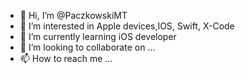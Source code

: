 - 👋 Hi, I’m @PaczkowskiMT
- 👀 I’m interested in Apple devices,IOS, Swift, X-Code 
- 🌱 I’m currently learning iOS developer 
- 💞️ I’m looking to collaborate on ...
- 📫 How to reach me ...

<!---
PaczkowskiMT/PaczkowskiMT is a ✨ special ✨ repository because its `README.md` (this file) appears on your GitHub profile.
You can click the Preview link to take a look at your changes.
--->
